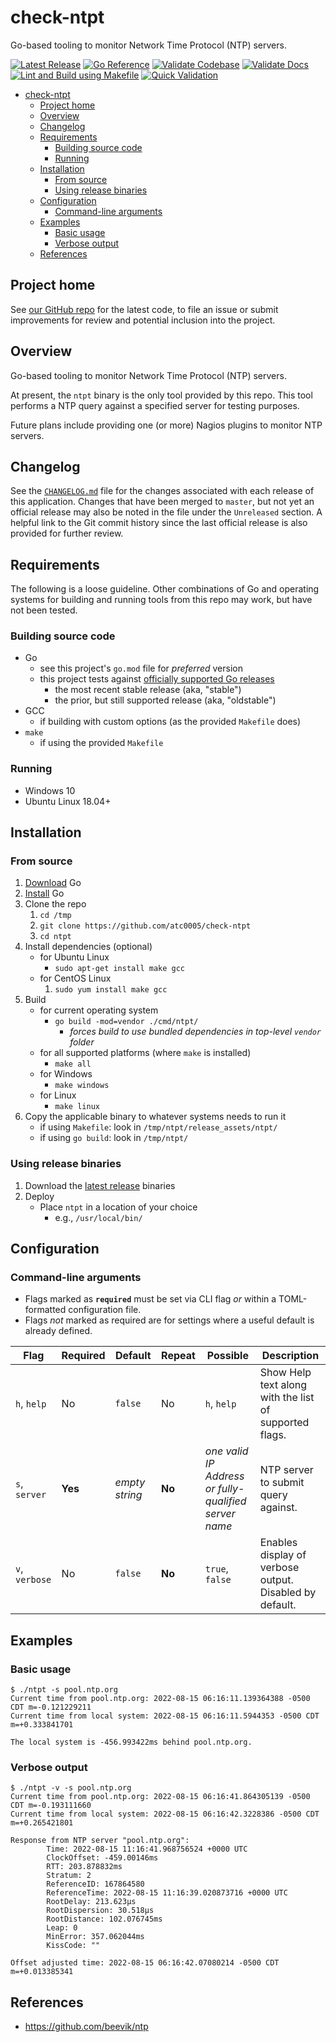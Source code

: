 # check-ntpt

Go-based tooling to monitor Network Time Protocol (NTP) servers.

[![Latest Release](https://img.shields.io/github/release/atc0005/ntpt.svg?style=flat-square)](https://github.com/atc0005/check-ntpt/releases/latest)
[![Go Reference](https://pkg.go.dev/badge/github.com/atc0005/ntpt.svg)](https://pkg.go.dev/github.com/atc0005/ntpt)
[![Validate Codebase](https://github.com/atc0005/check-ntpt/workflows/Validate%20Codebase/badge.svg)](https://github.com/atc0005/check-ntpt/actions?query=workflow%3A%22Validate+Codebase%22)
[![Validate Docs](https://github.com/atc0005/check-ntpt/workflows/Validate%20Docs/badge.svg)](https://github.com/atc0005/check-ntpt/actions?query=workflow%3A%22Validate+Docs%22)
[![Lint and Build using Makefile](https://github.com/atc0005/check-ntpt/workflows/Lint%20and%20Build%20using%20Makefile/badge.svg)](https://github.com/atc0005/check-ntpt/actions?query=workflow%3A%22Lint+and+Build+using+Makefile%22)
[![Quick Validation](https://github.com/atc0005/check-ntpt/workflows/Quick%20Validation/badge.svg)](https://github.com/atc0005/check-ntpt/actions?query=workflow%3A%22Quick+Validation%22)

- [check-ntpt](#check-ntpt)
  - [Project home](#project-home)
  - [Overview](#overview)
  - [Changelog](#changelog)
  - [Requirements](#requirements)
    - [Building source code](#building-source-code)
    - [Running](#running)
  - [Installation](#installation)
    - [From source](#from-source)
    - [Using release binaries](#using-release-binaries)
  - [Configuration](#configuration)
    - [Command-line arguments](#command-line-arguments)
  - [Examples](#examples)
    - [Basic usage](#basic-usage)
    - [Verbose output](#verbose-output)
  - [References](#references)

## Project home

See [our GitHub repo][repo-url] for the latest code, to file an issue or
submit improvements for review and potential inclusion into the project.

## Overview

Go-based tooling to monitor Network Time Protocol (NTP) servers.

At present, the `ntpt` binary is the only tool provided by this repo. This
tool performs a NTP query against a specified server for testing purposes.

Future plans include providing one (or more) Nagios plugins to monitor NTP
servers.

## Changelog

See the [`CHANGELOG.md`](CHANGELOG.md) file for the changes associated with
each release of this application. Changes that have been merged to `master`,
but not yet an official release may also be noted in the file under the
`Unreleased` section. A helpful link to the Git commit history since the last
official release is also provided for further review.

## Requirements

The following is a loose guideline. Other combinations of Go and operating
systems for building and running tools from this repo may work, but have not
been tested.

### Building source code

- Go
  - see this project's `go.mod` file for *preferred* version
  - this project tests against [officially supported Go
    releases][go-supported-releases]
    - the most recent stable release (aka, "stable")
    - the prior, but still supported release (aka, "oldstable")
- GCC
  - if building with custom options (as the provided `Makefile` does)
- `make`
  - if using the provided `Makefile`

### Running

- Windows 10
- Ubuntu Linux 18.04+

## Installation

### From source

1. [Download][go-docs-download] Go
1. [Install][go-docs-install] Go
1. Clone the repo
   1. `cd /tmp`
   1. `git clone https://github.com/atc0005/check-ntpt`
   1. `cd ntpt`
1. Install dependencies (optional)
   - for Ubuntu Linux
     - `sudo apt-get install make gcc`
   - for CentOS Linux
     1. `sudo yum install make gcc`
1. Build
   - for current operating system
     - `go build -mod=vendor ./cmd/ntpt/`
       - *forces build to use bundled dependencies in top-level `vendor`
         folder*
   - for all supported platforms (where `make` is installed)
      - `make all`
   - for Windows
      - `make windows`
   - for Linux
     - `make linux`
1. Copy the applicable binary to whatever systems needs to run it
   - if using `Makefile`: look in `/tmp/ntpt/release_assets/ntpt/`
   - if using `go build`: look in `/tmp/ntpt/`

### Using release binaries

1. Download the [latest
   release](https://github.com/atc0005/check-ntpt/releases/latest) binaries
1. Deploy
   - Place `ntpt` in a location of your choice
     - e.g., `/usr/local/bin/`

## Configuration

### Command-line arguments

- Flags marked as **`required`** must be set via CLI flag *or* within a
  TOML-formatted configuration file.
- Flags *not* marked as required are for settings where a useful default is
  already defined.

| Flag           | Required | Default        | Repeat | Possible                                              | Description                                             |
| -------------- | -------- | -------------- | ------ | ----------------------------------------------------- | ------------------------------------------------------- |
| `h`, `help`    | No       | `false`        | No     | `h`, `help`                                           | Show Help text along with the list of supported flags.  |
| `s`, `server`  | **Yes**  | *empty string* | **No** | *one valid IP Address or fully-qualified server name* | NTP server to submit query against.                     |
| `v`, `verbose` | No       | `false`        | **No** | `true`, `false`                                       | Enables display of verbose output. Disabled by default. |

## Examples

### Basic usage

```console
$ ./ntpt -s pool.ntp.org
Current time from pool.ntp.org: 2022-08-15 06:16:11.139364388 -0500 CDT m=-0.121229211
Current time from local system: 2022-08-15 06:16:11.5944353 -0500 CDT m=+0.333841701

The local system is -456.993422ms behind pool.ntp.org.
```

### Verbose output

```console
$ ./ntpt -v -s pool.ntp.org
Current time from pool.ntp.org: 2022-08-15 06:16:41.864305139 -0500 CDT m=-0.193111660
Current time from local system: 2022-08-15 06:16:42.3228386 -0500 CDT m=+0.265421801

Response from NTP server "pool.ntp.org":
        Time: 2022-08-15 11:16:41.968756524 +0000 UTC
        ClockOffset: -459.00146ms
        RTT: 203.878832ms
        Stratum: 2
        ReferenceID: 167864580
        ReferenceTime: 2022-08-15 11:16:39.020873716 +0000 UTC
        RootDelay: 213.623µs
        RootDispersion: 30.518µs
        RootDistance: 102.076745ms
        Leap: 0
        MinError: 357.062044ms
        KissCode: ""

Offset adjusted time: 2022-08-15 06:16:42.07080214 -0500 CDT m=+0.013385341
```

## References

- <https://github.com/beevik/ntp>

<!-- Footnotes here  -->

[repo-url]: <https://github.com/atc0005/check-ntpt>  "This project's GitHub repo"

[go-docs-download]: <https://golang.org/dl>  "Download Go"

[go-docs-install]: <https://golang.org/doc/install>  "Install Go"

[go-supported-releases]: <https://go.dev/doc/devel/release#policy> "Go Release Policy"

<!-- []: PLACEHOLDER "DESCRIPTION_HERE" -->
